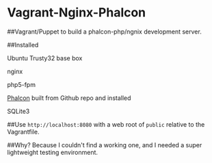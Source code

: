 Vagrant-Nginx-Phalcon
=====================

##Vagrant/Puppet to build a phalcon-php/ngnix development server.

##Installed

Ubuntu Trusty32 base box

nginx

php5-fpm

[Phalcon](http://phalconphp.com) built from Github repo and installed

SQLite3


##Use
`http://localhost:8080` with a web root of `public` relative to the Vagrantfile.

##Why?
Because I couldn't find a working one, and I needed a super lightweight testing environment.


